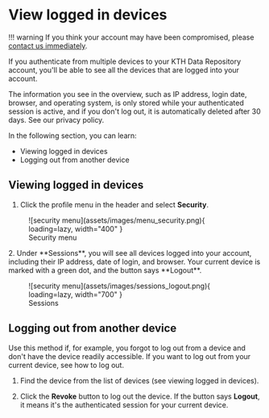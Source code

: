 # View logged in devices

!!! warning
    If you think your account may have been compromised, please <a href="mailto:it-support@kth.se" target="_blank">contact us immediately</a>.

If you authenticate from multiple devices to your KTH Data Repository account, you'll be able to see all the devices that are logged into your account.

The information you see in the overview, such as IP address, login date, browser, and operating system, is only stored while your authenticated session is active, and if you don't log out, it is automatically deleted after 30 days. See our privacy policy.

In the following section, you can learn:

- Viewing logged in devices
- Logging out from another device

## Viewing logged in devices

1. Click the profile menu in the header and select **Security**.

<figure markdown="span">
    ![security menu](assets/images/menu_security.png){ loading=lazy, width="400" }
  <figcaption>Security menu</figcaption>
</figure>
2. Under **Sessions**, you will see all devices logged into your account, including their IP address, date of login, and browser. Your current device is marked with a green dot, and the button says **Logout**.
<figure markdown="span">
    ![security menu](assets/images/sessions_logout.png){ loading=lazy, width="700" }
  <figcaption>Sessions</figcaption>
</figure>

## Logging out from another device

Use this method if, for example, you forgot to log out from a device and don't have the device readily accessible. If you want to log out from your current device, see how to log out.

1. Find the device from the list of devices (see viewing logged in devices).

2. Click the **Revoke** button to log out the device. If the button says **Logout**, it means it's the authenticated session for your current device.
